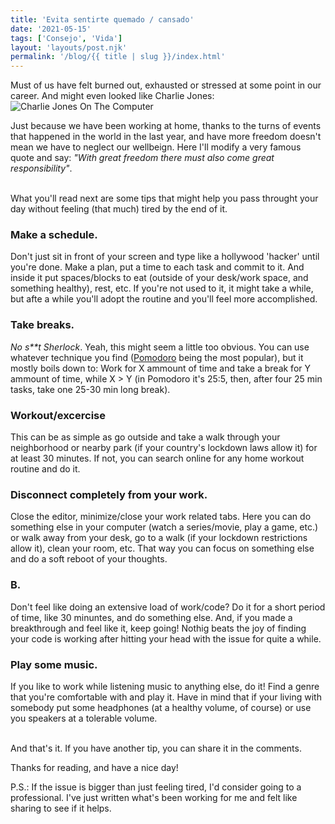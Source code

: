 ```yaml
---
title: 'Evita sentirte quemado / cansado'
date: '2021-05-15'
tags: ['Consejo', 'Vida']
layout: 'layouts/post.njk'
permalink: '/blog/{{ title | slug }}/index.html'
---
```


Must of us have felt burned out, exhausted or stressed at some point in our career. And might even looked like Charlie Jones:
![Charlie Jones On The Computer](https://i.kym-cdn.com/photos/images/original/001/866/311/713.png 'Charlie Jones On The Computer')

Just because we have been working at home, thanks to the turns of events that happened in the world in the last year, and have more freedom doesn't mean we have to neglect our wellbeign. Here I'll modify a very famous quote and say: _"With great freedom there must also come great responsibility"_.
<br/>
<br/>

What you'll read next are some tips that might help you pass throught your day without feeling (that much) tired by the end of it.
<br/>

### Make a schedule.

Don't just sit in front of your screen and type like a hollywood 'hacker' until you're done. Make a plan, put a time to each task and commit to it. And inside it put spaces/blocks to eat (outside of your desk/work space, and something healthy), rest, etc. If you're not used to it, it might take a while, but afte a while you'll adopt the routine and you'll feel more accomplished.
<br/>

### Take breaks.

_No s\*\*t Sherlock_. Yeah, this might seem a little too obvious.
You can use whatever technique you find ([Pomodoro](https://en.wikipedia.org/wiki/Pomodoro_Technique) being the most popular), but it mostly boils down to: Work for X ammount of time and take a break for Y ammount of time, while X > Y (in Pomodoro it's 25:5, then, after four 25 min tasks, take one 25-30 min long break).
<br/>

### Workout/excercise

This can be as simple as go outside and take a walk through your neighborhood or nearby park (if your country's lockdown laws allow it) for at least 30 minutes. If not, you can search online for any home workout routine and do it.
<br/>

### Disconnect completely from your work.

Close the editor, minimize/close your work related tabs. Here you can do something else in your computer (watch a series/movie, play a game, etc.) or walk away from your desk, go to a walk (if your lockdown restrictions allow it), clean your room, etc. That way you can focus on something else and do a soft reboot of your thoughts.
<br/>

### B.

Don't feel like doing an extensive load of work/code? Do it for a short period of time, like 30 minuntes, and do something else. And, if you made a breakthrough and feel like it, keep going! Nothig beats the joy of finding your code is working after hitting your head with the issue for quite a while.
<br/>

### Play some music.

If you like to work while listening music to anything else, do it! Find a genre that you're comfortable with and play it. Have in mind that if your living with somebody put some headphones (at a healthy volume, of course) or use you speakers at a tolerable volume.
<br/>
<br/>

And that's it. If you have another tip, you can share it in the comments.

Thanks for reading, and have a nice day!

P.S.: If the issue is bigger than just feeling tired, I'd consider going to a professional. I've just written what's been working for me and felt like sharing to see if it helps.
